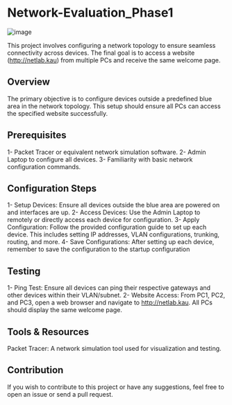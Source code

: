 # Network-Evaluation_Phase1

![image](https://github.com/bndrlslmy/Network-Evaluation_Phase1/assets/91160602/d9d6b44b-5aa9-4f67-89f0-1c2822faaa05)

This project involves configuring a network topology to ensure seamless connectivity across devices. The final goal is to access a website (http://netlab.kau) from multiple PCs and receive the same welcome page.



## Overview
The primary objective is to configure devices outside a predefined blue area in the network topology. This setup should ensure all PCs can access the specified website successfully.




## Prerequisites
1- Packet Tracer or equivalent network simulation software.
2- Admin Laptop to configure all devices.
3- Familiarity with basic network configuration commands.

## Configuration Steps
1- Setup Devices: Ensure all devices outside the blue area are powered on and interfaces are up.
2- Access Devices: Use the Admin Laptop to remotely or directly access each device for configuration.
3- Apply Configuration: Follow the provided configuration guide to set up each device. This includes setting IP addresses, VLAN configurations, trunking, routing, and more.
4- Save Configurations: After setting up each device, remember to save the configuration to the startup configuration


## Testing
1- Ping Test: Ensure all devices can ping their respective gateways and other devices within their VLAN/subnet.
2- Website Access: From PC1, PC2, and PC3, open a web browser and navigate to http://netlab.kau. All PCs should display the same welcome page.

## Tools & Resources
Packet Tracer: A network simulation tool used for visualization and testing.

## Contribution
If you wish to contribute to this project or have any suggestions, feel free to open an issue or send a pull request.

